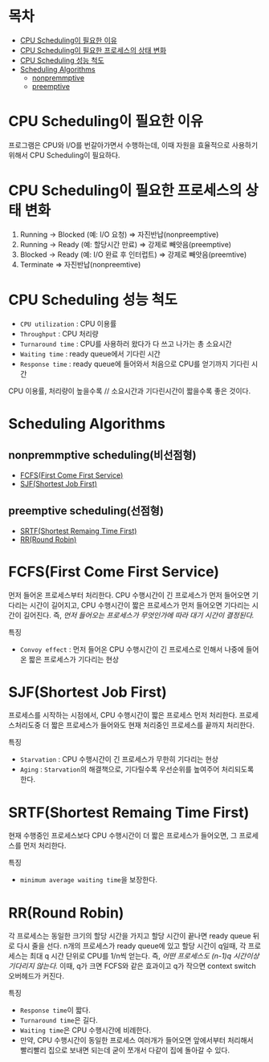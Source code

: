 # 목차
- [CPU Scheduling이 필요한 이유](#cpu-scheduling이-필요한-이유)
- [CPU Scheduling이 필요한 프로세스의 상태 변화](#cpu-scheduling이-필요한-프로세스의-상태-변화)
- [CPU Scheduling 성능 척도](#cpu-scheduling-성능-척도)
- [Scheduling Algorithms](#scheduling-algorithms)
  - [nonpremmptive](#nonpremmptive-scheduling비선점형)  
  - [preemptive](#preemptive-scheduling선점형)


# CPU Scheduling이 필요한 이유
프로그램은 CPU와 I/O를 번갈아가면서 수행하는데, 이때 자원을 효율적으로 사용하기 위해서 CPU Scheduling이 필요하다.


# CPU Scheduling이 필요한 프로세스의 상태 변화
1. Running -> Blocked (예: I/O 요청) => 자진반납(nonpreemptive)
2. Running -> Ready (예: 할당시간 만료) => 강제로 빼앗음(preemptive)
3. Blocked -> Ready (예: I/O 완료 후 인터럽트) => 강제로 빼앗음(preemtive) 
4. Terminate => 자진반납(nonpreemtive)
  
  
# CPU Scheduling 성능 척도
- `CPU utilization` : CPU 이용률
- `Throughput` : CPU 처리량
- `Turnaround time` : CPU를 사용하러 왔다가 다 쓰고 나가는 총 소요시간
- `Waiting time` : ready queue에서 기다린 시간
- `Response time` : ready queue에 들어와서 처음으로 CPU를 얻기까지 기다린 시간         

CPU 이용률, 처리량이 높을수록 // 소요시간과 기다린시간이 짧을수록 좋은 것이다.
  
  
# Scheduling Algorithms 
## nonpremmptive scheduling(비선점형) 
- [FCFS(First Come First Service)](#fcfsfirst-come-first-service)
- [SJF(Shortest Job First)](#sjfshortest-job-first)
## preemptive scheduling(선점형)
- [SRTF(Shortest Remaing Time First)](#srtfshortest-remaing-time-first)
- [RR(Round Robin)](#rrround-robin)


# FCFS(First Come First Service)
먼저 들어온 프로세스부터 처리한다. CPU 수행시간이 긴 프로세스가 먼저 들어오면 기다리는 시간이 길어지고, CPU 수행시간이 짧은 프로세스가 먼저 들어오면 기다리는 시간이 길어진다. 
즉, *먼저 들어오는 프로세스가 무엇인가에 따라 대기 시간이 결정된다.*          

특징
- `Convoy effect` : 먼저 들어온 CPU 수행시간이 긴 프로세스로 인해서 나중에 들어온 짧은 프로세스가 기다리는 현상


# SJF(Shortest Job First)
프로세스를 시작하는 시점에서, CPU 수행시간이 짧은 프로세스 먼저 처리한다. 프로세스처리도중 더 짧은 프로세스가 들어와도 현재 처리중인 프로세스를 끝까지 처리한다.         

특징
- `Starvation` : CPU 수행시간이 긴 프로세스가 무한히 기다리는 현상
- `Aging` : `Starvation`의 해결책으로, 기다릴수록 우선순위를 높여주어 처리되도록 한다.   


# SRTF(Shortest Remaing Time First)
현재 수행중인 프로세스보다 CPU 수행시간이 더 짧은 프로세스가 들어오면, 그 프로세스를 먼저 처리한다.              

특징
- `minimum average waiting time`을 보장한다.  

# RR(Round Robin)
각 프로세스는 동일한 크기의 할당 시간을 가지고 할당 시간이 끝나면 ready queue 뒤로 다시 줄을 선다. n개의 프로세스가 ready queue에 있고 할당 시간이 q일때, 
각 프로세스는 최대 q 시간 단위로 CPU를 1/n씩 얻는다. 즉, *어떤 프로세스도 (n-1)q 시간이상 기다리지 않는다.* 
이때, q가 크면 FCFS와 같은 효과이고 q가 작으면 context switch 오버헤드가 커진다.

특징
- `Response time`이 짧다.
- `Turnaround time`은 길다.
- `Waiting time`은 CPU 수행시간에 비례한다.
- 만약, CPU 수행시간이 동일한 프로세스 여러개가 들어오면 앞에서부터 처리해서 빨리빨리 집으로 보내면 되는데 굳이 쪼개서 다같이 집에 돌아갈 수 있다.
